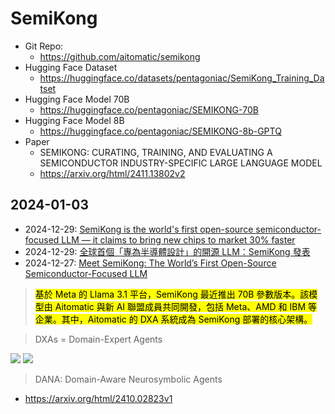 # SemiKong 

- Git Repo:
  - https://github.com/aitomatic/semikong
- Hugging Face Dataset
  - https://huggingface.co/datasets/pentagoniac/SemiKong_Training_Datset
- Hugging Face Model 70B
  - https://huggingface.co/pentagoniac/SEMIKONG-70B
- Hugging Face Model 8B
  - https://huggingface.co/pentagoniac/SEMIKONG-8b-GPTQ
- Paper
  - SEMIKONG: CURATING, TRAINING, AND EVALUATING A SEMICONDUCTOR INDUSTRY-SPECIFIC LARGE LANGUAGE MODEL
  - https://arxiv.org/html/2411.13802v2


## 2024-01-03

- 2024-12-29: [SemiKong is the world's first open-source semiconductor-focused LLM — it claims to bring new chips to market 30% faster](https://www.tomshardware.com/tech-industry/artificial-intelligence/semikong-is-the-worlds-first-open-source-semiconductor-focused-llm-it-claims-to-bring-new-chips-to-market-30-percent-faster)
- 2024-12-29: [全球首個「專為半導體設計」的開源 LLM：SemiKong 發表](https://technews.tw/2024/12/29/semikong-is-world-first-semiconductor-focused-llm/)
- 2024-12-27: [Meet SemiKong: The World’s First Open-Source Semiconductor-Focused LLM](https://www.marktechpost.com/2024/12/27/meet-semikong-the-worlds-first-open-source-semiconductor-focused-llm/)

> <mark>基於 Meta 的 Llama 3.1 平台<mark>，SemiKong 最近推出 70B 參數版本。該模型由 Aitomatic 與新 AI 聯盟成員共同開發，包括 Meta、AMD 和 IBM 等企業。其中，Aitomatic 的 DXA 系統成為 SemiKong 部署的核心架構。

> DXAs = Domain-Expert Agents

![](https://lh7-rt.googleusercontent.com/docsz/AD_4nXfXKuKv-FYt67JgIkdTK99USNFXwrhu4070VLOhBsZndEukTSb_x31Qf6Gu6xbE8XixX94EOIvbqJgSgLDTbVvgW5vAPwe0XxHMTJTuA5IK2PFmFvTf-S7U2f2lEHFm891bkh3hlw?key=ltqGf_S9c5u6pg0ht9gqIF7e)
![](https://lh7-rt.googleusercontent.com/docsz/AD_4nXeabJDCKgbCQqfWNSY1LlnAUSUkmYSyhDmwFAE3Z9UPn9z5vUrXgCdSgrYOHSUGAqQPgRqI3_SHJkmGPHZifbsyAdMpWBpFFP6KVTM7pC3VuSmaZP8Z5B_9xkHBkKGUShLgCSo7CQ?key=ltqGf_S9c5u6pg0ht9gqIF7e)

> DANA: Domain-Aware Neurosymbolic Agents

- https://arxiv.org/html/2410.02823v1